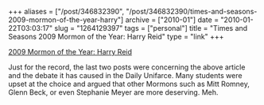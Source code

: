 +++
aliases = ["/post/346832390", "/post/346832390/times-and-seasons-2009-mormon-of-the-year-harry"]
archive = ["2010-01"]
date = "2010-01-22T03:03:17"
slug = "1264129397"
tags = ["personal"]
title = "Times and Seasons 2009 Mormon of the Year: Harry Reid"
type = "link"
+++

[2009 Mormon of the Year: Harry Reid][1]

Just for the record, the last two posts were concerning the above article
and the debate it has caused in the Daily Unifarce.  Many students were
upset at the choice and argued that other Mormons such as Mitt Romney,
Glenn Beck, or even Stephanie Meyer are more deserving.  Meh.

[1]: http://timesandseasons.org/index.php/2010/01/times-and-seasons-2009-mormon-of-the-year-harry-reid/
